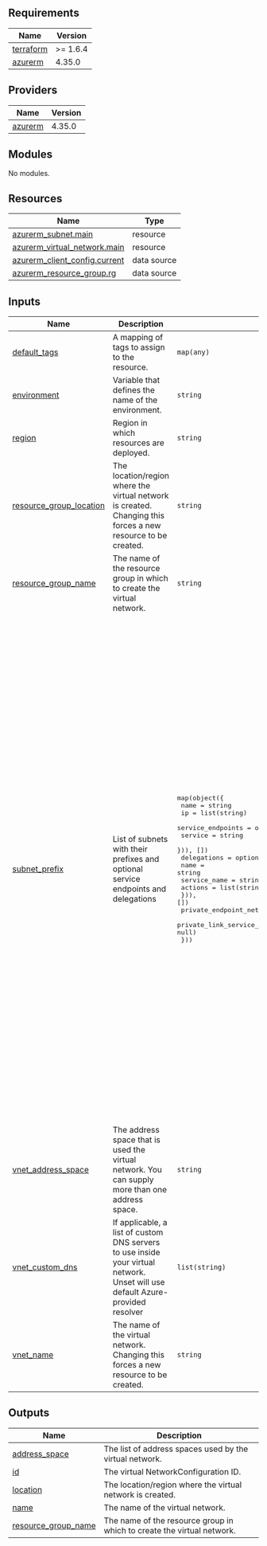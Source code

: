 ## Requirements

| Name | Version |
|------|---------|
| <a name="requirement_terraform"></a> [terraform](#requirement\_terraform) | >= 1.6.4 |
| <a name="requirement_azurerm"></a> [azurerm](#requirement\_azurerm) | 4.35.0 |

## Providers

| Name | Version |
|------|---------|
| <a name="provider_azurerm"></a> [azurerm](#provider\_azurerm) | 4.35.0 |

## Modules

No modules.

## Resources

| Name | Type |
|------|------|
| [azurerm_subnet.main](https://registry.terraform.io/providers/hashicorp/azurerm/4.35.0/docs/resources/subnet) | resource |
| [azurerm_virtual_network.main](https://registry.terraform.io/providers/hashicorp/azurerm/4.35.0/docs/resources/virtual_network) | resource |
| [azurerm_client_config.current](https://registry.terraform.io/providers/hashicorp/azurerm/4.35.0/docs/data-sources/client_config) | data source |
| [azurerm_resource_group.rg](https://registry.terraform.io/providers/hashicorp/azurerm/4.35.0/docs/data-sources/resource_group) | data source |

## Inputs

| Name | Description | Type | Default | Required |
|------|-------------|------|---------|:--------:|
| <a name="input_default_tags"></a> [default\_tags](#input\_default\_tags) | A mapping of tags to assign to the resource. | `map(any)` | <pre>{<br/>  "ManagedByTerraform": "True"<br/>}</pre> | no |
| <a name="input_environment"></a> [environment](#input\_environment) | Variable that defines the name of the environment. | `string` | `"dev"` | no |
| <a name="input_region"></a> [region](#input\_region) | Region in which resources are deployed. | `string` | `"weu"` | no |
| <a name="input_resource_group_location"></a> [resource\_group\_location](#input\_resource\_group\_location) | The location/region where the virtual network is created. Changing this forces a new resource to be created. | `string` | `"West Europe"` | no |
| <a name="input_resource_group_name"></a> [resource\_group\_name](#input\_resource\_group\_name) | The name of the resource group in which to create the virtual network. | `string` | n/a | yes |
| <a name="input_subnet_prefix"></a> [subnet\_prefix](#input\_subnet\_prefix) | List of subnets with their prefixes and optional service endpoints and delegations | <pre>map(object({<br/>    name              = string<br/>    ip                = list(string)<br/>    service_endpoints = optional(list(object({<br/>      service = string<br/>    })), [])<br/>    delegations = optional(list(object({<br/>      name         = string<br/>      service_name = string<br/>      actions      = list(string)<br/>    })), [])<br/>    private_endpoint_network_policies = optional(string, null)<br/>    private_link_service_network_policies_enabled = optional(string, null)<br/>  }))</pre> | <pre>{<br/>  "example-subnet-1": {<br/>    "delegations": [<br/>      {<br/>        "actions": [<br/>          "Microsoft.Network/virtualNetworks/subnets/action"<br/>        ],<br/>        "name": "delegation1",<br/>        "service_name": "Microsoft.Web/serverFarms"<br/>      }<br/>    ],<br/>    "ip": [<br/>      "10.0.1.0/24"<br/>    ],<br/>    "name": "subnet-1",<br/>    "private_endpoint_network_policies": "Disabled",<br/>    "private_link_service_network_policies_enabled": false,<br/>    "service_endpoints": [<br/>      {<br/>        "service": "Microsoft.Storage"<br/>      },<br/>      {<br/>        "service": "Microsoft.Sql"<br/>      }<br/>    ]<br/>  },<br/>  "example-subnet-2": {<br/>    "delegations": [<br/>      {<br/>        "actions": [<br/>          "Microsoft.Network/virtualNetworks/subnets/action"<br/>        ],<br/>        "name": "delegation2",<br/>        "service_name": "Microsoft.Web/serverFarms"<br/>      }<br/>    ],<br/>    "ip": [<br/>      "10.0.2.0/24"<br/>    ],<br/>    "name": "subnet-2",<br/>    "private_endpoint_network_policies": "Disabled",<br/>    "private_link_service_network_policies_enabled": false,<br/>    "service_endpoints": [<br/>      {<br/>        "service": "Microsoft.Storage"<br/>      }<br/>    ]<br/>  }<br/>}</pre> | no |
| <a name="input_vnet_address_space"></a> [vnet\_address\_space](#input\_vnet\_address\_space) | The address space that is used the virtual network. You can supply more than one address space. | `string` | `"10.0.0.0/16"` | no |
| <a name="input_vnet_custom_dns"></a> [vnet\_custom\_dns](#input\_vnet\_custom\_dns) | If applicable, a list of custom DNS servers to use inside your virtual network.  Unset will use default Azure-provided resolver | `list(string)` | `null` | no |
| <a name="input_vnet_name"></a> [vnet\_name](#input\_vnet\_name) | The name of the virtual network. Changing this forces a new resource to be created. | `string` | `"VirtualNetwork1"` | no |

## Outputs

| Name | Description |
|------|-------------|
| <a name="output_address_space"></a> [address\_space](#output\_address\_space) | The list of address spaces used by the virtual network. |
| <a name="output_id"></a> [id](#output\_id) | The virtual NetworkConfiguration ID. |
| <a name="output_location"></a> [location](#output\_location) | The location/region where the virtual network is created. |
| <a name="output_name"></a> [name](#output\_name) | The name of the virtual network. |
| <a name="output_resource_group_name"></a> [resource\_group\_name](#output\_resource\_group\_name) | The name of the resource group in which to create the virtual network. |
